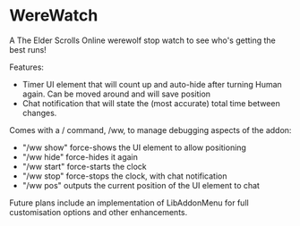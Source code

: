 # WereWatch
A The Elder Scrolls Online werewolf stop watch to see who's getting the best runs!

Features:
* Timer UI element that will count up and auto-hide after turning Human again. Can be moved around and will save position
* Chat notification that will state the (most accurate) total time between changes.

Comes with a / command, /ww, to manage debugging aspects of the addon:
* "/ww show" force-shows the UI element to allow positioning
* "/ww hide" force-hides it again
* "/ww start" force-starts the clock
* "/ww stop" force-stops the clock, with chat notification
* "/ww pos" outputs the current position of the UI element to chat

Future plans include an implementation of LibAddonMenu for full customisation options and other enhancements.
